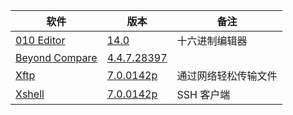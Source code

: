 | 软件                                                         | 版本                                                                                                                         | 备注                 |
| ------------------------------------------------------------ | ---------------------------------------------------------------------------------------------------------------------------- | -------------------- |
| [010 Editor](https://www.sweetscape.com/010editor/)          | [14.0](https://github.com/testpatch/APP-Windows/releases/download/010Editor_14.0/010Editor_14.0.7z)                          | 十六进制编辑器       |
| [Beyond Compare](https://www.scootersoftware.com/)           | [4.4.7.28397](https://github.com/testpatch/APP-Windows/releases/download/BCompare-zh-4.4.7.28397/BCompare-zh-4.4.7.28397.7z) |                      |
| [Xftp](https://www.netsarang.com/en/free-for-home-school/)   | [7.0.0142p](https://github.com/testpatch/APP-Windows/releases/download/Xftp-7.0.0142p/Xftp-7.0.0142p.7z)                     | 通过网络轻松传输文件 |
| [Xshell](https://www.netsarang.com/en/free-for-home-school/) | [7.0.0142p](https://github.com/testpatch/APP-Windows/releases/download/Xshell-7.0.0142p/Xshell-7.0.0142p.7z)                 | SSH 客户端           |


